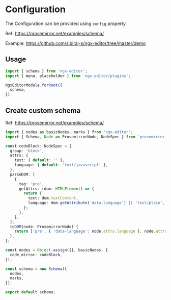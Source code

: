# Configuration

The Configuration can be provided using `config` property

Ref: https://prosemirror.net/examples/schema/

Example: https://github.com/sibiraj-s/ngx-editor/tree/master/demo

## Usage

```ts
import { schema } from 'ngx-editor';
import { menu, placeholder } from 'ngx-editor/plugins';

NgxEditorModule.forRoot({
  schema,
});
```

## Create custom schema

Ref: https://prosemirror.net/examples/schema/

```ts
import { nodes as basicNodes, marks } from 'ngx-editor';
import { Schema, Node as ProsemirrorNode, NodeSpec } from 'prosemirror-model';

const codeBlock: NodeSpec = {
  group: 'block',
  attrs: {
    text: { default: '' },
    language: { default: 'text/javascript' },
  },
  parseDOM: [
    {
      tag: 'pre',
      getAttrs: (dom: HTMLElement) => {
        return {
          text: dom.textContent,
          language: dom.getAttribute('data-language') || 'text/plain',
        };
      },
    },
  ],
  toDOM(node: ProsemirrorNode) {
    return ['pre', { 'data-language': node.attrs.language }, node.attrs.text];
  },
};

const nodes = Object.assign({}, basicNodes, {
  code_mirror: codeBlock,
});

const schema = new Schema({
  nodes,
  marks,
});

export default schema;
```
